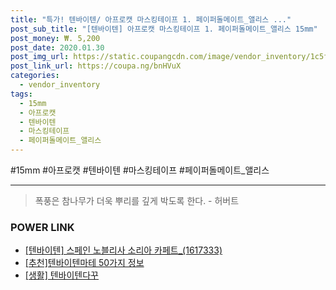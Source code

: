 ```yaml
--- 
title: "특가! 텐바이텐/ 아프로캣 마스킹테이프 1. 페이퍼돌메이트_앨리스 ..." 
post_sub_title: "[텐바이텐] 아프로캣 마스킹테이프 1. 페이퍼돌메이트_앨리스 15mm" 
post_money: ₩. 5,200 
post_date: 2020.01.30 
post_img_url: https://static.coupangcdn.com/image/vendor_inventory/1c5f/326c2085556ec45fa565322d4920998ed56c347023da8798ce202abf7814.jpg 
post_link_url: https://coupa.ng/bnHVuX 
categories: 
  - vendor_inventory 
tags: 
  - 15mm 
  - 아프로캣 
  - 텐바이텐 
  - 마스킹테이프 
  - 페이퍼돌메이트_앨리스 
--- 
```

  #15mm #아프로캣 #텐바이텐 #마스킹테이프 #페이퍼돌메이트_앨리스 
<hr> 

> 폭풍은 참나무가 더욱 뿌리를 깊게 박도록 한다. - 허버트 


### POWER LINK

* <a href="https://blog.naver.com/fasyy4321/221790103855" target="_blank">[텐바이텐] 스페인 노블리사 소리아 카페트_(1617333)</a>
* <a href="https://blog.naver.com/fasyy4321/221789863786" target="_blank">[추천]텐바이텐마테 50가지 정보</a>
* <a href="https://blog.naver.com/fasyy4321/221759057637" target="_blank"> [생활] 텐바이텐다꾸  </a>
